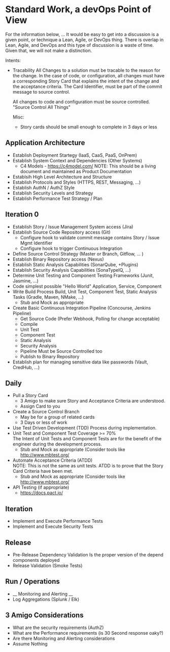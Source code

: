 # Standard Work, a devOps Point of View

For the information below, ... It would be easy to get into a discussion is a given point, or technique a Lean, Agile, or DevOps thing.
There is overlap in Lean, Agile, and DevOps and this type of discussion is a waste of time.  Given that, we will not make a distinction.

Intents:
- Tracability
  All Changes to a solution must be tracable to the reason for the change.  In the case of code, or configuration, all changes must have
  a corresponding Story Card that explains the intent of the change and the acceptance criteria.  The Card Identifier, must be part of the
  commit message to source control.
  
  All changes to code and configuration must be source controlled.  "Source Control All Things"
  
  Misc:
  - Story cards should be small enough to complete in 3 days or less
  
## Application Architecture
- Establish Deployment Startegy (IaaS, CaaS, PaaS, OnPrem)
- Establish System Context and Dependencies (Other Systems)
  - C4 Models - https://c4model.com/
  NOTE: This should be a living document and maintained as Product Documentation
- Establsih High Level Architecture and Structure
- Establish Protocols and Styles (HTTPS, REST, Messaging, ...)
- Establish AuthN / AuthZ Style
- Establish Security Levels and Strategy
- Establish Performance Test Strategy / Plan
  
## Iteration 0
- Establish Story / Issue Management System access (Jira)
- Establish Source Code Repository access (Git)
  - Configure hook to validate commit message contains Story / Issue Mgmt Identifier
  - Configure hook to trigger Continuous Integration
- Define Source Control Strategy (Master or Branch, Gitflow, ... )
- Establish Binary Repository access (Nexus)
- Establish Static Analysis Capabilities (SonarQube, +Plugins)
- Establish Security Analysis Capabilities (SonaTypeIQ, ...)
- Determine Unit Testing and Component Testing Frameworks (Junit, Jasmine, ...)
- Code simplest possible "Hello World" Application, Service, Component
- Write Build Process Build, Unit Test, Component Test, Static Analysis Tasks (Gradle, Maven, NMake, ...)
  - Stub and Mock as appropriate
- Create Basic Continuous Integration Pipeline  (Concourse, Jenkins Pipeline)
  - Get Source Code (Prefer Webhook, Polling for change acceptable)
  - Compile
  - Unit Test
  - Component Test
  - Static Analysis
  - Security Analysis
  - Pipeline Must be Source Controlled too
  - Publish to Binary Repository
- Establish plan for managing sensitive data like passwords (Vault, CredHub, ...)

## Daily

- Pull a Story Card
  - 3 Amigo to make sure Story and Acceptance Criteria are understood.
  - Assign Card to you
- Create a Source Control Branch
  - May be for a group of related cards
  - 3 Days or less of work
- Use Test Driven Development (TDD) Process during implementation.
- Unit Test and Component Test Coverage >= 70%  
  The Intent of Unit Tests and Component Tests are for the benefit of the engineer during the development process.
  - Stub and Mock as appropriate (Consider tools like http://www.mbtest.org/
- Automate Acceptance Criteria (ATDD)  
  NOTE: This is not the same as unit tests.
  ATDD is to prove that the Story Card Criteria have been met.
  - Stub and Mock as appropriate (Consider tools like http://www.mbtest.org/
- API Testing (if appropriate)
  - https://docs.pact.io/
  
  
## Iteration
- Implement and Execute Performance Tests
- Implement and Execute Security Tests

## Release
- Pre-Release Dependency Validation
  Is the proper version of the depend components deployed
- Release Validation (Smoke Tests)

## Run / Operations
- __ Monitoring and Alerting __
- Log Aggregations (Splunk / Elk)



## 3 Amigo Considerations
- What are the security requirements (AuthZ)
- What are the Performance requirements (is 30 Second response oaky?)
- Are there Monitoring and Alerting considerations 
- Assume Nothing

  
  
  
  
 
